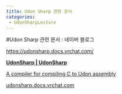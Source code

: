 ```yaml
---
title: Udon Sharp 관련 문서
categories:
 - UdonSharpLecture
---
```

#Udon Sharp 관련 문서 : 네이버 블로그
<div class="wrap_rabbit pcol2 _param(1) _postViewArea222730446428" id="post-view222730446428">
<!-- Rabbit HTML --><div class="se-viewer se-theme-default" lang="ko-KR">
<!-- SE_DOC_HEADER_END -->
<div class="se-main-container">
<div class="se-component se-text se-l-default" id="SE-3fb17a97-4f3f-403f-b430-b2d6ce9c8a68">
<div class="se-component-content">
<div class="se-section se-section-text se-l-default">
<div class="se-module se-module-text">
<!-- SE-TEXT { --><p class="se-text-paragraph se-text-paragraph-align-" id="SE-a21fd222-c8bf-485d-9414-3f65fcef274d" style=""><span class="se-fs- se-ff-" id="SE-6d889943-173f-4dbf-a5df-abf6d0abaf30" style=""><a class="se-link" href="https://udonsharp.docs.vrchat.com/" target="_blank">https://udonsharp.docs.vrchat.com/</a></span></p><!-- } SE-TEXT -->
</div>
</div>
</div>
</div> <div class="se-component se-oglink se-l-text" id="SE-766ad191-9183-4351-adc9-ed97d1657aa3">
<div class="se-component-content">
<div class="se-section se-section-oglink se-l-text se-section-align-">
<div class="se-module se-module-oglink">
<a class="se-oglink-info" href="https://udonsharp.docs.vrchat.com/" target="_blank">
<div class="se-oglink-info-container">
<strong class="se-oglink-title">UdonSharp | UdonSharp</strong>
<p class="se-oglink-summary">A compiler for compiling C to Udon assembly</p>
<p class="se-oglink-url">udonsharp.docs.vrchat.com</p>
</div>
</a>
</div>
</div>
</div>
<script class="__se_module_data" data-module='{"type":"v2_oglink", "id" :"SE-766ad191-9183-4351-adc9-ed97d1657aa3", "data" : {"link" : "https://udonsharp.docs.vrchat.com/", "isVideo" : "false", "thumbnail" : ""}}' type="text/data"></script>
</div> <div class="se-component se-text se-l-default" id="SE-26368871-1743-4457-8fd7-53be5a8eefed">
<div class="se-component-content">
<div class="se-section se-section-text se-l-default">
<div class="se-module se-module-text">
<!-- SE-TEXT { --><p class="se-text-paragraph se-text-paragraph-align-" id="SE-fbe79c4e-72a9-4d92-96e4-d858ecefe706" style=""><span class="se-fs- se-ff-" id="SE-b809d117-f667-4b28-b83c-5f555039dd05" style="">​</span></p><!-- } SE-TEXT -->
</div>
</div>
</div>
</div> </div>
</div>
</div>